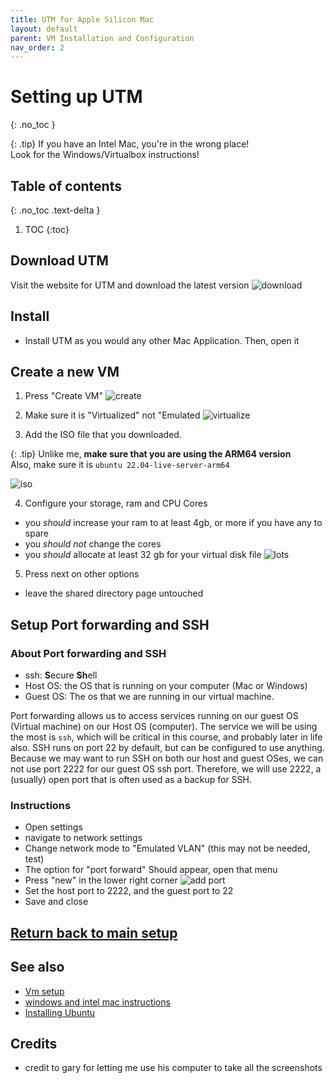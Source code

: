 ```yaml
---
title: UTM for Apple Silicon Mac
layout: default
parent: VM Installation and Configuration
nav_order: 2
---
```


# Setting up UTM
{: .no_toc }

{: .tip}
If you have an Intel Mac, you're in the wrong place! <br> Look for the Windows/Virtualbox instructions!

## Table of contents
{: .no_toc .text-delta }

1. TOC
{:toc}


## Download UTM

Visit the website for UTM and download the latest version
![download](imgs/mac_inst/dw_utm.png)

## Install 

- Install UTM as you would any other Mac Application. Then, open it

## Create a new VM
1. Press "Create VM"
![create](imgs/mac_inst/create_vm.png)

2. Make sure it is "Virtualized" not "Emulated
![virtualize](imgs/mac_inst/virt.png)

3.  Add the ISO file that you downloaded. 

{: .tip}
Unlike me, **make sure that you are using the ARM64 version**
<br> Also, make sure it is `ubuntu 22.04-live-server-arm64`

![iso](imgs/mac_inst/iso.png)


4.  Configure your storage, ram and CPU Cores
- you *should* increase your ram to at least 4gb, or more if you have any to spare
- you *should not* change the cores
- you *should* allocate at least 32 gb for your virtual disk file
![lots](imgs/mac_inst/stor_sz.png)

5.  Press next on other options
- leave the shared directory page untouched

## Setup Port forwarding and SSH

### About Port forwarding and SSH
- ssh: **S**ecure **Sh**ell
- Host OS: the OS that is running on your computer (Mac or Windows)
- Guest OS: The os that we are running in our virtual machine. 

Port forwarding allows us to access services running on our guest OS (Virtual machine) on our Host OS (computer). The service we will be using the most is `ssh`, which will be critical in this course, and probably later in life also. SSH runs on port 22 by default, but can be configured to use anything. Because we may want to run SSH on both our host and guest OSes, we can not use port 2222 for our guest OS ssh port. Therefore, we will use 2222, a (usually) open port that is often used as a backup for SSH. 

### Instructions 
- Open settings 
- navigate to network settings
- Change network mode to "Emulated VLAN" (this may not be needed, test)
- The option for "port forward" Should appear, open that menu
- Press "new" in the lower right corner
![add port](imgs/mac_inst/add_prt.png)
- Set the host port to 2222, and the guest port to 22
- Save and close

## [Return back to main setup](index)

## See also

- [Vm setup](index)
- [windows and intel mac instructions](windows)
- [Installing Ubuntu](ubutnu_2204server)

## Credits
- credit to gary for letting me use his computer to take all the screenshots
